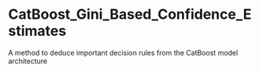# CatBoost_Gini_Based_Confidence_Estimates
A method to deduce important decision rules from the CatBoost model architecture
